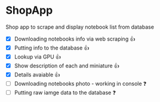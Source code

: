 # ShopApp
Shop app to scrape and display notebook list from database

- [x] Downloading notebooks info via web scraping :+1:
- [x] Putting info to the database :+1:
- [x] Lookup via GPU :+1:
- [x] Show description of each and miniature :+1:
- [x] Details avaiable :+1:
- [ ] Downloading notebooks photo - working in console :question:
- [ ] Putting raw iamge data to the database :question:
